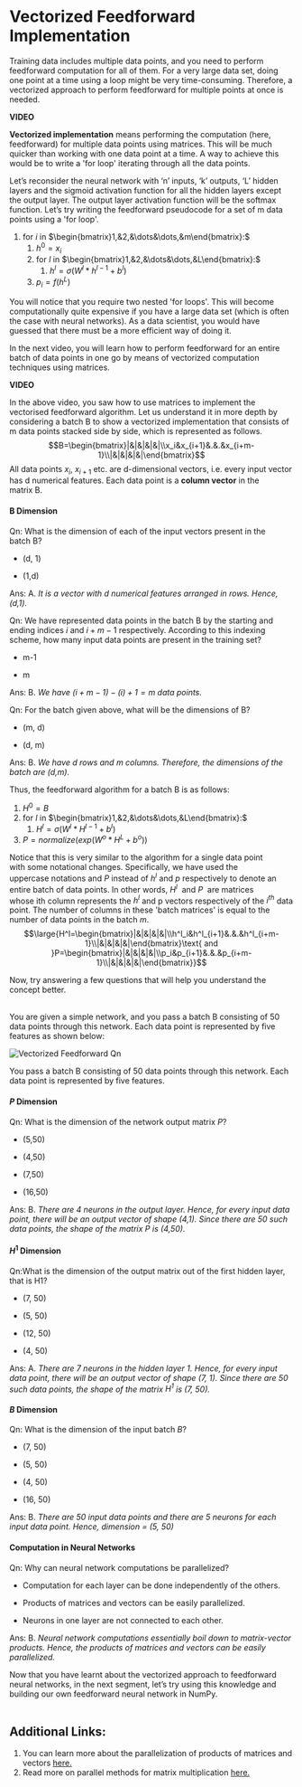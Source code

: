 # Vectorized Feedforward Implementation

Training data includes multiple data points, and you need to perform feedforward computation for all of them. For a very large data set, doing one point at a time using a loop might be very time-consuming. Therefore, a vectorized approach to perform feedforward for multiple points at once is needed.

**VIDEO**

**Vectorized implementation** means performing the computation (here, feedforward) for multiple data points using matrices. This will be much quicker than working with one data point at a time. A way to achieve this would be to write a 'for loop' iterating through all the data points. 

Let’s reconsider the neural network with ‘n’ inputs, ‘k’ outputs, ‘L’ hidden layers and the sigmoid activation function for all the hidden layers except the output layer. The output layer activation function will be the softmax function. Let’s try writing the feedforward pseudocode for a set of m data points using a 'for loop'.

1. for $i$ in $\begin{bmatrix}1,&2,&\dots&\dots,&m\end{bmatrix}:$
    1. $h^0=x_i$
    2. for $l$ in $\begin{bmatrix}1,&2,&\dots&\dots,&L\end{bmatrix}:$
        1. $h^l=\sigma(W^l*h^{l−1}+b^l)$
    3.  $p_i = f(h^L)$

You will notice that you require two nested 'for loops'. This will become computationally quite expensive if you have a large data set (which is often the case with neural networks). As a data scientist, you would have guessed that there must be a more efficient way of doing it. 

In the next video, you will learn how to perform feedforward for an entire batch of data points in one go by means of vectorized computation techniques using matrices.

**VIDEO**

In the above video, you saw how to use matrices to implement the vectorised feedforward algorithm. Let us understand it in more depth by considering a batch B to show a vectorized implementation that consists of m data points stacked side by side, which is represented as follows.
$$B=\begin{bmatrix}|&|&|&|&|\\x_i&x_{i+1}&.&.&x_{i+m-1}\\|&|&|&|&|\end{bmatrix}$$
All data points $x_i,~x_{i+1}$ etc. are d-dimensional vectors, i.e. every input vector has d numerical features. Each data point is a **column vector** in the matrix B.

#### B Dimension

Qn: What is the dimension of each of the input vectors present in the batch B?

- (d, 1)

- (1,d)

Ans: A. *It is a vector with d numerical features arranged in rows. Hence, (d,1).*

Qn: We have represented data points in the batch B by the starting and ending indices $i$ and $i+m−1$ respectively. According to this indexing scheme, how many input data points are present in the training set?

- m-1

- m

Ans: B. *We have $(i+m-1)-(i)+1=m$ data points.*

Qn: For the batch given above, what will be the dimensions of B?

- (m, d)

- (d, m)

Ans: B. *We have d rows and m columns. Therefore, the dimensions of the batch are (d,m).*

Thus, the feedforward algorithm for a batch B is as follows:

1. $H^0=B$
2. for $l$ in $\begin{bmatrix}1,&2,&\dots&\dots,&L\end{bmatrix}:$
    1. $H^l=\sigma(W^l*H^{l−1}+b^l)$
3. $P=normalize(exp(W^o*H^L+b^o))$

Notice that this is very similar to the algorithm for a single data point with some notational changes. Specifically, we have used the uppercase notations and $P$ instead of $h^l$ and $p$ respectively to denote an entire batch of data points. In other words, $H^l$  and $P$  are matrices whose ith column represents the $h^l$ and p vectors respectively of the $i^{th}$ data point. The number of columns in these 'batch matrices' is equal to the number of data points in the batch $m$. 
$$\large{H^l=\begin{bmatrix}|&|&|&|&|\\h^l_i&h^l_{i+1}&.&.&h^l_{i+m-1}\\|&|&|&|&|\end{bmatrix}\text{ and }P=\begin{bmatrix}|&|&|&|&|\\p_i&p_{i+1}&.&.&p_{i+m-1}\\|&|&|&|&|\end{bmatrix}}$$

Now, try answering a few questions that will help you understand the concept better.

   
You are given a simple network, and you pass a batch B consisting of 50 data points through this network. Each data point is represented by five features as shown below:

![Vectorized Feedforward Qn](https://i.ibb.co/Wx2jc4w/Vectorized-Feedforward-Qn.jpg)

You pass a batch B consisting of 50 data points through this network. Each data point is represented by five features.

#### $P$ Dimension

Qn: What is the dimension of the network output matrix $P$?

- (5,50)

- (4,50)

- (7,50)

- (16,50)

Ans: B. *There are 4 neurons in the output layer. Hence, for every input data point, there will be an output vector of shape (4,1). Since there are 50 such data points, the shape of the matrix $P$ is (4,50).*

#### $H^1$ Dimension

Qn:What is the dimension of the output matrix out of the first hidden layer, that is H1?

- (7, 50)

- (5, 50)

- (12, 50)

- (4, 50)

Ans: A. *There are 7 neurons in the hidden layer 1. Hence, for every input data point, there will be an output vector of shape (7, 1). Since there are 50 such data points, the shape of the matrix $H^1$ is (7, 50).*

#### $B$ Dimension

Qn: What is the dimension of the input batch $B$?

- (7, 50)

- (5, 50)

- (4, 50)

- (16, 50)

Ans: B. *There are 50 input data points and there are 5 neurons for each input data point. Hence, dimension = (5, 50)*

#### Computation in Neural Networks

Qn: Why can neural network computations be parallelized?

- Computation for each layer can be done independently of the others.

- Products of matrices and vectors can be easily parallelized.

- Neurons in one layer are not connected to each other.

Ans: B. *Neural network computations essentially boil down to matrix-vector products. Hence, the products of matrices and vectors can be easily parallelized.*

Now that you have learnt about the vectorized approach to feedforward neural networks, in the next segment, let’s try using this knowledge and building our own feedforward neural network in NumPy.  
 
## Additional Links:

1.  You can learn more about the parallelization of products of matrices and vectors [here.](http://www.hpcc.unn.ru/mskurs/ENG/DOC/pp07.pdf)
2.  Read more on parallel methods for matrix multiplication [here.](http://www.lac.inpe.br/~stephan/CAP-372/matrixmult_microsoft.pdf)